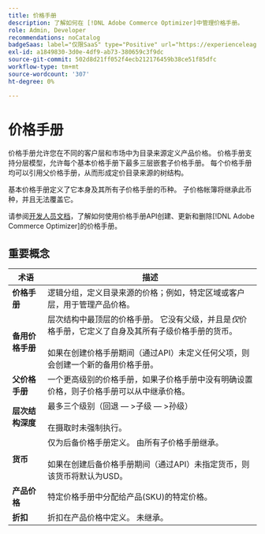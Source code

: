 ```yaml
---
title: 价格手册
description: 了解如何在 [!DNL Adobe Commerce Optimizer]中管理价格手册。
role: Admin, Developer
recommendations: noCatalog
badgeSaas: label="仅限SaaS" type="Positive" url="https://experienceleague.adobe.com/en/docs/commerce/user-guides/product-solutions" tooltip="仅适用于Adobe Commerce as a Cloud Service和Adobe Commerce Optimizer项目(Adobe管理的SaaS基础架构)。"
exl-id: a1849830-3d0e-4df9-ab73-380659c3f9dc
source-git-commit: 502d8d21ff052f4ecb212176459b38ce51f85dfc
workflow-type: tm+mt
source-wordcount: '307'
ht-degree: 0%

---
```


# 价格手册

价格手册允许您在不同的客户层和市场中为目录来源定义产品价格。 价格手册支持分层模型，允许每个基本价格手册下最多三层嵌套子价格手册。 每个价格手册均可以引用父价格手册，从而形成定价目录来源的树结构。

基本价格手册定义了它本身及其所有子价格手册的币种。 子价格帐簿将继承此币种，并且无法覆盖它。

请参阅[开发人员文档](https://developer.adobe.com/commerce/services/reference/rest/)，了解如何使用价格手册API创建、更新和删除[!DNL Adobe Commerce Optimizer]的价格手册。

## 重要概念

| 术语 | 描述 |
|------|-------------|
| **价格手册** | 逻辑分组，定义目录来源的价格；例如，特定区域或客户层，用于管理产品价格。 |
| **备用价格手册** | 层次结构中最顶层的价格手册。 它没有父级，并且是&#x200B;*仅*&#x200B;价格手册，它定义了自身及其所有子级价格手册的货币。<br/><br/>如果在创建价格手册期间（通过API）未定义任何父项，则会创建一个新的备用价格手册。 |
| **父价格手册** | 一个更高级别的价格手册，如果子价格手册中没有明确设置价格，则子价格手册可以从中继承价格。 |
| **层次结构深度** | 最多三个级别（回退 — >子级 — >孙级）<br/><br/>在摄取时未强制执行。 |
| **货币** | 仅为后备价格手册定义。 由所有子价格手册继承。<br/><br/>如果在创建后备价格手册期间（通过API）未指定货币，则该货币将默认为USD。 |
| **产品价格** | 特定价格手册中分配给产品(SKU)的特定价格。 |
| **折扣** | 折扣在产品价格中定义。 未继承。 |
